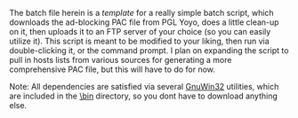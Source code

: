 The batch file herein is a _template_ for a really simple batch script, which downloads the ad-blocking PAC file from PGL Yoyo, does a little clean-up on it, then uploads it to an FTP server of your choice (so you can easily utilize it). This script is meant to be modified to your liking, then run via double-clicking it, or the command prompt. I plan on expanding the script to pull in hosts lists from various sources for generating a more comprehensive PAC file, but this will have to do for now.


Note: All dependencies are satisfied via several [GnuWin32](http://gnuwin32.sourceforge.net/) utilities, which are included in the [\bin](/WindowsUtils/WinPACUpdater/bin/) directory, so you dont have to download anything else.
